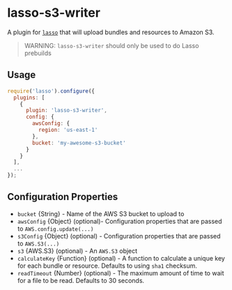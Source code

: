# lasso-s3-writer

A plugin for [`lasso`](https://github.com/lasso-js/lasso) that will
upload bundles and resources to Amazon S3.

> WARNING: `lasso-s3-writer` should only be used to do Lasso prebuilds

## Usage

```js
require('lasso').configure({
  plugins: [
    {
      plugin: 'lasso-s3-writer',
      config: {
        awsConfig: {
          region: 'us-east-1'
        },
        bucket: 'my-awesome-s3-bucket'
      }
    }
  ],
  ...
});
```

## Configuration Properties

- `bucket` {String} - Name of the AWS S3 bucket to upload to
- `awsConfig` {Object} (optional)- Configuration properties that are passed to `AWS.config.update(...)`
- `s3Config` {Object} (optional) - Configuration properties that are passed to `AWS.S3(...)`
- `s3` {AWS.S3} (optional) - An `AWS.S3` object
- `calculateKey` {Function} (optional) - A function to calculate a unique key
for each bundle or resource. Defaults to using `sha1` checksum.
- `readTimeout` {Number} (optional) - The maximum amount of time to wait for a
file to be read. Defaults to 30 seconds.

